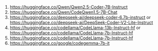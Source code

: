 1. https://huggingface.co/Qwen/Qwen2.5-Coder-7B-Instruct
2. https://huggingface.co/Qwen/CodeQwen1.5-7B-Chat
3. https://huggingface.co/deepseek-ai/deepseek-coder-6.7b-instruct or https://huggingface.co/deepseek-ai/DeepSeek-Coder-V2-Lite-Instruct
4. https://huggingface.co/codellama/CodeLlama-13b-Instruct-hf or https://huggingface.co/codellama/CodeLlama-7b-Instruct-hf
5. https://huggingface.co/codellama/CodeLlama-7b-Instruct-hf
6. https://huggingface.co/google/codegemma-7b-it
